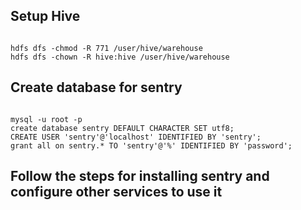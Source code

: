 ## Setup Hive
<pre><code>
hdfs dfs -chmod -R 771 /user/hive/warehouse
hdfs dfs -chown -R hive:hive /user/hive/warehouse
</code></pre>

## Create database for sentry
<pre><code>
mysql -u root -p
create database sentry DEFAULT CHARACTER SET utf8;
CREATE USER 'sentry'@'localhost' IDENTIFIED BY 'sentry';
grant all on sentry.* TO 'sentry'@'%' IDENTIFIED BY 'password';
</code></pre>

## Follow the steps for installing sentry and configure other services to use it